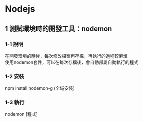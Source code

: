 # Nodejs

## 1 測試環境時的開發工具：nodemon

### 1-1 說明  
在開發環境的時候，每次修改檔案再存檔，再執行的過程較麻煩  
使用nodemon套件，可以在每次存檔後，會自動部屬自動執行的程式
### 1-2 安裝 
npm install nodemon-g   (全域安裝)
### 1-3 執行
nodemon [程式]
 